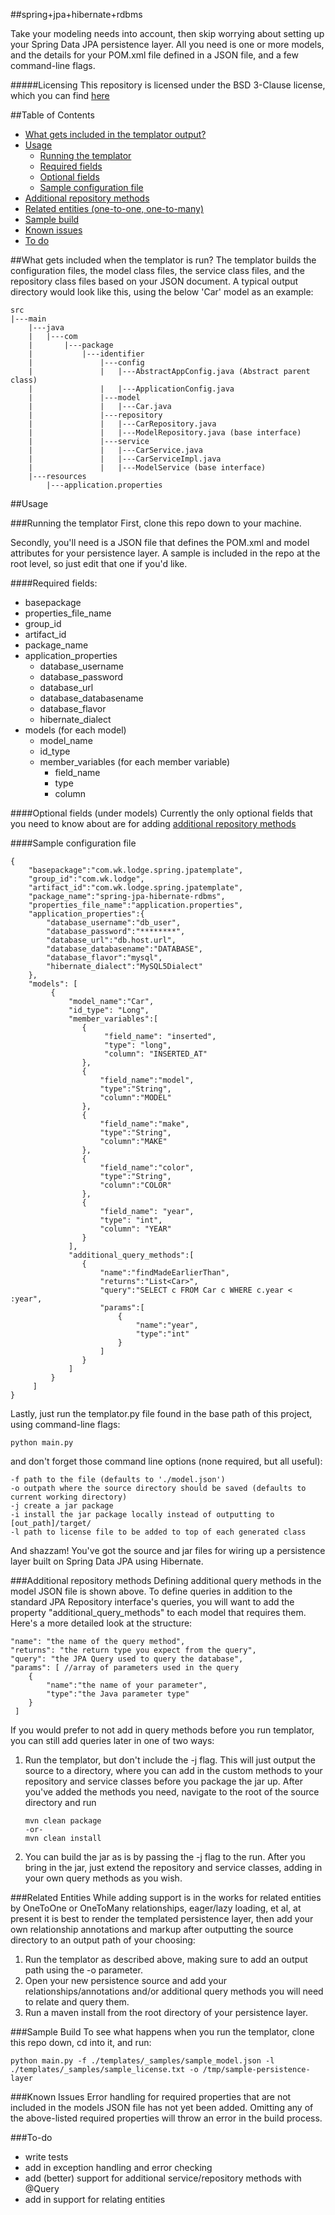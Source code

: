 ##spring+jpa+hibernate+rdbms

Take your modeling needs into account, then skip worrying about setting up your Spring Data JPA persistence layer. All you need is one or more models, and the details for your POM.xml file defined in a JSON file, and a few command-line flags.

#####Licensing
This repository is licensed under the BSD 3-Clause license, which you can find [here](LICENSE)

##Table of Contents

- [What gets included in the templator output?](#what-gets-included-when-the-templator-is-run?)
- [Usage](#usage)
    - [Running the templator](#running-the-templator)
    - [Required fields](#required-fields)
    - [Optional fields](#optional-fields)
    - [Sample configuration file](#sample-configuration-file)
- [Additional repository methods](#additional-repository-methods)
- [Related entities (one-to-one, one-to-many)](#related-entities)
- [Sample build](#sample-build)
- [Known issues](#known-issues)
- [To do](#to-do)



##What gets included when the templator is run?
The templator builds the configuration files, the model class files, the service class files, and the repository class files based on your JSON document. A typical output directory would look like this, using the below 'Car' model as an example:

	src
	|---main
		|---java
		|	|---com
		|		|---package
		|			|---identifier
		|				|---config
		|				|   |---AbstractAppConfig.java (Abstract parent class)
		|				|   |---ApplicationConfig.java
		|				|---model
		|				|   |---Car.java
		|				|---repository
		|				|   |---CarRepository.java
		|				|   |---ModelRepository.java (base interface)
		|				|---service
		|				|   |---CarService.java
		|				|   |---CarServiceImpl.java
		|				|   |---ModelService (base interface)
		|---resources
			|---application.properties
							

##Usage
 
###Running the templator
First, clone this repo down to your machine.

Secondly, you'll need is a JSON file that defines the POM.xml and model attributes for your persistence layer. A sample is included in the repo at the root level, so just edit that one if you'd like.

####Required fields:
 - basepackage
 - properties_file_name
 - group_id
 - artifact_id
 - package_name
 - application_properties
 	- database_username
 	- database_password
 	- database_url
 	- database_databasename
 	- database_flavor
 	- hibernate_dialect
 - models
 	(for each model)
 	- model_name
 	- id_type
 	- member_variables
 		(for each member variable)
 		- field_name
 		- type
 		- column
 
####Optional fields (under models)
Currently the only optional fields that you need to know about are for adding [additional repository methods](#additional-repository-methods)
		
####Sample configuration file 		

    {
        "basepackage":"com.wk.lodge.spring.jpatemplate",
        "group_id":"com.wk.lodge",
        "artifact_id":"com.wk.lodge.spring.jpatemplate",
        "package_name":"spring-jpa-hibernate-rdbms",
        "properties_file_name":"application.properties",
        "application_properties":{
        	"database_username":"db_user",
        	"database_password":"********",
        	"database_url":"db.host.url",
        	"database_databasename":"DATABASE",
        	"database_flavor":"mysql",
        	"hibernate_dialect":"MySQL5Dialect"
    	},
        "models": [
             {
                 "model_name":"Car",
                 "id_type": "Long",
                 "member_variables":[
                    {
                         "field_name": "inserted",
                         "type": "long",
                         "column": "INSERTED_AT"
                    },
                    {
                        "field_name":"model",
                        "type":"String",
                        "column":"MODEL"
                    },
                    {
                        "field_name":"make",
                        "type":"String",
                        "column":"MAKE"
                    },
                    {
                        "field_name":"color",
                        "type":"String",
                        "column":"COLOR"
                    },
                    {
                        "field_name": "year",
                        "type": "int",
                        "column": "YEAR"
                    }
                 ],
                 "additional_query_methods":[
                    {
                        "name":"findMadeEarlierThan",
                        "returns":"List<Car>",
                        "query":"SELECT c FROM Car c WHERE c.year < :year",
                        "params":[
                            {
                                "name":"year",
                                "type":"int"
                            }
                        ]
                    }
                 ]
             }
         ]
    }

Lastly, just run the templator.py file found in the base path of this project, using command-line flags:
    
    python main.py

and don't forget those command line options (none required, but all useful):

    -f path to the file (defaults to './model.json')
    -o outpath where the source directory should be saved (defaults to current working directory)
    -j create a jar package
    -i install the jar package locally instead of outputting to [out_path]/target/
    -l path to license file to be added to top of each generated class


And shazzam! You've got the source and jar files for wiring up a persistence layer built on Spring Data JPA using Hibernate.

###Additional repository methods
Defining additional query methods in the model JSON file is shown above. To define queries in addition to the standard JPA Repository interface's queries, you will want to add the property "additional_query_methods" to each model that requires them. Here's a more detailed look at the structure:

	"name": "the name of the query method",
	"returns": "the return type you expect from the query",
	"query": "the JPA Query used to query the database",
	"params": [ //array of parameters used in the query
		{
			"name":"the name of your parameter",
			"type":"the Java parameter type"
		}
	 ]

If you would prefer to not add in query methods before you run templator, you can still add queries later in one of two ways:

1. Run the templator, but don't include the -j flag. This will just output the source to a directory, where you can add in the custom methods to your repository and service classes before you package the jar up. After you've added the methods you need, navigate to the root of the source directory and run 

	```
    mvn clean package 
    -or-
    mvn clean install
	```

2. You can build the jar as is by passing the -j flag to the run. After you bring in the jar, just extend the repository and service classes, adding in your own query methods as you wish.

###Related Entities
While adding support is in the works for related entities by OneToOne or OneToMany relationships, eager/lazy loading, et al, at present it is best to render the templated persistence layer, then add your own relationship annotations and markup after outputting the source directory to an output path of your choosing:

1. Run the templator as described above, making sure to add an output path using the -o parameter.
2. Open your new persistence source and add your relationships/annotations and/or additional query methods you will need to relate and query them.
3. Run a maven install from the root directory of your persistence layer.


###Sample Build
To see what happens when you run the templator, clone this repo down, cd into it, and run:

    python main.py -f ./templates/_samples/sample_model.json -l ./templates/_samples/sample_license.txt -o /tmp/sample-persistence-layer

###Known Issues
Error handling for required properties that are not included in the models JSON file has not yet been added. Omitting any of the above-listed required properties will throw an error in the build process.

###To-do
 - write tests
 - add in exception handling and error checking
 - add (better) support for additional service/repository methods with @Query
 - add in support for relating entities

